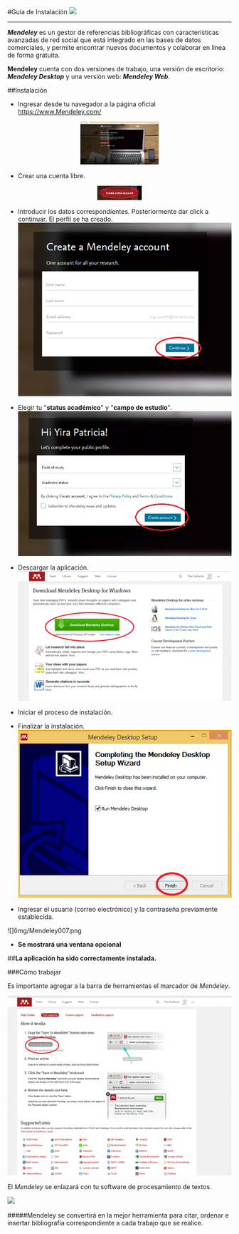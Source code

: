 #Guía de Instalación ![](http://d3fildg3jlcvty.cloudfront.net/20140519-02/graphics/commonnew/logo-mendeley.png) 


----------


***Mendeley*** es un gestor de referencias bibliográficas con características avanzadas  de red social que está integrado en las bases  de datos comerciales, y  permite encontrar nuevos documentos y colaborar en línea de forma gratuita.

**Mendeley** cuenta con dos versiones de trabajo, una versión de escritorio:  ***Mendeley Desktop*** y una versión web: ***Mendeley Web***.


##Instalación

- Ingresar desde tu navegador a la página oficial <https://www.Mendeley.com/>

<center><img src="img/Mendeley1.png"/ width = 35%></center>

 
* Crear una cuenta libre.


<center><img src="img/Mendeley2.png"/ width = 20%></center>


* Introducir los datos correspondientes. Posteriormente dar click a continuar. El perfil se ha creado.
![](img/Mendeley3.png)

* Elegir tu "**status académico**" y "**campo de estudio**".
![](img/Mendeley4.png)
* Descargar la aplicación.
![](img/Mendeley001.png)
* Iniciar el proceso de instalación.

* Finalizar la instalación.
![](img/Mendeley006.png)

* Ingresar el usuario (correo electrónico) y la contraseña previamente establecida.

 ![](img/Mendeley007.png

* **Se mostrará una ventana opcional**

##**La aplicación ha sido correctamente instalada.**



###Cómo trabajar

Es importante agregar a la barra de herramientas el marcador de *Mendeley*.        

![](img/Mendeley00.png)


 
El *Mendeley* se enlazará con tu software de procesamiento de textos.

![](img/Mendeley007001.png)



#####Mendeley se convertirá en la mejor herramienta para citar, ordenar e insertar bibliografía correspondiente a cada trabajo que se realice.



